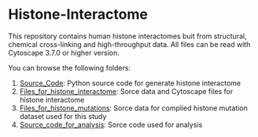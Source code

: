 # Histone-Interactome
This repository contains human histone interactomes buit from structural, chemical cross-linking and high-throughput data. All files can be read with Cytoscape 3.7.0 or higher version.

You can browse the following folders:
1. [Source_Code](Source_Code): Python source code for generate histone interactome
2. [Files_for_histone_interactome](Files_for_histone_interactome): Sorce data and Cytoscape files for histone interactome
3. [Files_for_histone_mutations](Files_for_histone_mutations): Sorce data for complied histone mutation dataset used for this study
4. [Source_code_for_analysis](Source_code_for_analysis): Sorce code used for analysis

